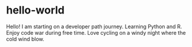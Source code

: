 # hello-world

Hello! I am starting on a developer path journey. Learning Python and R. Enjoy code war during free time.
Love cycling on a windy night where the cold wind blow.
